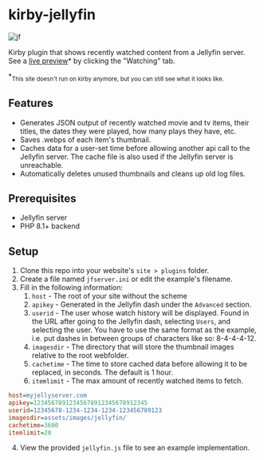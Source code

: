# kirby-jellyfin
![jf](https://github.com/GeneMarks/kirby-jellyfin/assets/68919132/da3a65c8-44c7-4762-bdc7-71ba59a432ae)

Kirby plugin that shows recently watched content from a Jellyfin server. See a [live preview](https://genemarks.net/about)<super>*</super> by clicking the "Watching" tab.

<super>*</super><sub>This site doesn't run on kirby anymore, but you can still see what it looks like.</sub>

## Features
- Generates JSON output of recently watched movie and tv items, their titles, the dates they were played, how many plays they have, etc.
- Saves .webps of each item's thumbnail.
- Caches data for a user-set time before allowing another api call to the Jellyfin server. The cache file is also used if the Jellyfin server is unreachable.
- Automatically deletes unused thumbnails and cleans up old log files.

## Prerequisites
- Jellyfin server
- PHP 8.1+ backend

## Setup
1. Clone this repo into your website's `site > plugins` folder.
2. Create a file named `jfserver.ini` or edit the example's filename.
3. Fill in the following information:
    1. `host` - The root of your site without the scheme
    2. `apikey` - Generated in the Jellyfin dash under the `Advanced` section.
    3. `userid` - The user whose watch history will be displayed. Found in the URL after going to the Jellyfin dash, selecting `Users`, and selecting the user. You have to use the same format as the example, i.e. put dashes in between groups of characters like so: 8-4-4-4-12.
    4. `imagesdir` - The directory that will store the thumbnail images relative to the root webfolder.
    5. `cachetime` - The time to store cached data before allowing it to be replaced, in seconds. The default is 1 hour.
    6. `itemlimit` - The max amount of recently watched items to fetch.
```ini
host=myjellyserver.com
apikey=12345678912345678912345678912345
userid=12345678-1234-1234-1234-123456789123
imagesdir=assets/images/jellyfin/
cachetime=3600
itemlimit=20
```
4. View the provided `jellyfin.js` file to see an example implementation.

